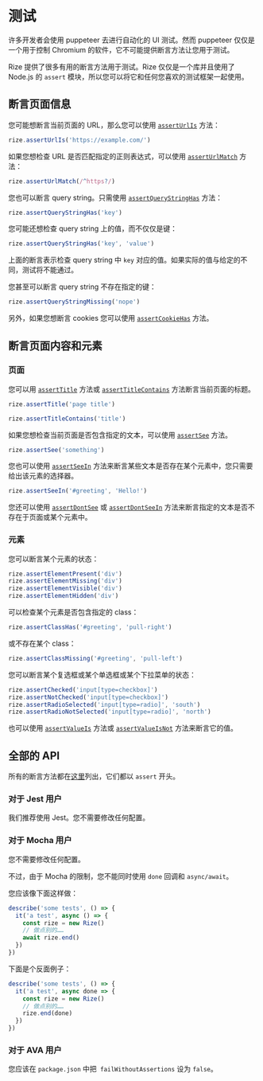# 测试

许多开发者会使用 puppeteer 去进行自动化的 UI 测试。然而 puppeteer 仅仅是一个用于控制 Chromium 的软件，它不可能提供断言方法让您用于测试。

Rize 提供了很多有用的断言方法用于测试。Rize 仅仅是一个库并且使用了 Node.js 的 `assert` 模块，所以您可以将它和任何您喜欢的测试框架一起使用。

## 断言页面信息

您可能想断言当前页面的 URL，那么您可以使用 [`assertUrlIs`](https://rize.js.org/api/classes/_index_.rize.html#asserturlis) 方法：

```javascript
rize.assertUrlIs('https://example.com/')
```

如果您想检查 URL 是否匹配指定的正则表达式，可以使用 [`assertUrlMatch`](https://rize.js.org/api/classes/_index_.rize.html#asserturlmatch) 方法：

```javascript
rize.assertUrlMatch(/^https?/)
```

您也可以断言 query string。只需使用 [`assertQueryStringHas`](https://rize.js.org/api/classes/_index_.rize.html#assertquerystringhas) 方法：

```javascript
rize.assertQueryStringHas('key')
```

您可能还想检查 query string 上的值，而不仅仅是键：

```javascript
rize.assertQueryStringHas('key', 'value')
```

上面的断言表示检查 query string 中 `key` 对应的值。如果实际的值与给定的不同，测试将不能通过。

您甚至可以断言 query string 不存在指定的键：

```javascript
rize.assertQueryStringMissing('nope')
```

另外，如果您想断言 cookies 您可以使用 [`assertCookieHas`](https://rize.js.org/api/classes/_index_.rize.html#assertcookiehas) 方法。

## 断言页面内容和元素

### 页面

您可以用 [`assertTitle`](https://rize.js.org/api/classes/_index_.rize.html#asserttitle) 方法或 [`assertTitleContains`](https://rize.js.org/api/classes/_index_.rize.html#asserttitlecontains) 方法断言当前页面的标题。

```javascript
rize.assertTitle('page title')
```

```javascript
rize.assertTitleContains('title')
```

如果您想检查当前页面是否包含指定的文本，可以使用 [`assertSee`](https://rize.js.org/api/classes/_index_.rize.html#assertsee) 方法。

```javascript
rize.assertSee('something')
```

您也可以使用 [`assertSeeIn`](https://rize.js.org/api/classes/_index_.rize.html#assertseein) 方法来断言某些文本是否存在某个元素中，您只需要给出该元素的选择器。

```javascript
rize.assertSeeIn('#greeting', 'Hello!')
```

您还可以使用 [`assertDontSee`](https://rize.js.org/api/classes/_index_.rize.html#assertdontsee) 或 [`assertDontSeeIn`](https://rize.js.org/api/classes/_index_.rize.html#assertdontseein) 方法来断言指定的文本是否不存在于页面或某个元素中。

### 元素

您可以断言某个元素的状态：

```javascript
rize.assertElementPresent('div')
rize.assertElementMissing('div')
rize.assertElementVisible('div')
rize.assertElementHidden('div')
```

可以检查某个元素是否包含指定的 class：

```javascript
rize.assertClassHas('#greeting', 'pull-right')
```

或不存在某个 class：

```javascript
rize.assertClassMissing('#greeting', 'pull-left')
```

您可以断言某个复选框或某个单选框或某个下拉菜单的状态：

```javascript
rize.assertChecked('input[type=checkbox]')
rize.assertNotChecked('input[type=checkbox]')
rize.assertRadioSelected('input[type=radio]', 'south')
rize.assertRadioNotSelected('input[type=radio]', 'north')
```

也可以使用 [`assertValueIs`](https://rize.js.org/api/classes/_index_.rize.html#assertvalueis) 方法或 [`assertValueIsNot`](https://rize.js.org/api/classes/_index_.rize.html#assertvalueisnot) 方法来断言它的值。

## 全部的 API

所有的断言方法都在[这里](https://rize.js.org/api/classes/_index_.rize.html)列出，它们都以 `assert` 开头。

### 对于 Jest 用户

我们推荐使用 Jest。您不需要修改任何配置。

### 对于 Mocha 用户

您不需要修改任何配置。

不过，由于 Mocha 的限制，您不能同时使用 `done` 回调和 `async/await`。

您应该像下面这样做：

```javascript
describe('some tests', () => {
  it('a test', async () => {
    const rize = new Rize()
    // 做点别的……
    await rize.end()
  })
})
```

下面是个反面例子：

```javascript
describe('some tests', () => {
  it('a test', async done => {
    const rize = new Rize()
    // 做点别的……
    rize.end(done)
  })
})
```

### 对于 AVA 用户

您应该在 `package.json` 中把` failWithoutAssertions` 设为 `false`。
